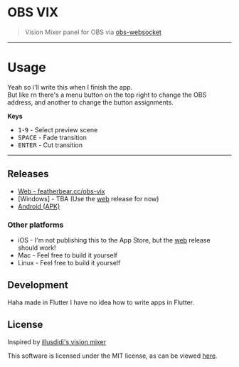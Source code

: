 # OBS VIX

> Vision Mixer panel for OBS via [obs-websocket](https://github.com/Palakis/obs-websocket)

---

# Usage

Yeah so i'll write this when I finish the app.  
But like rn there's a menu button on the top right to change the OBS address, and another to change the button assignments.

**Keys**

* <kbd>1</kbd>-<kbd>9</kbd> - Select preview scene
* <kbd>SPACE</kbd> - Fade transition
* <kbd>ENTER</kbd> - Cut transition

---

## Releases

* [Web - featherbear.cc/obs-vix](http://featherbear.cc/obs-vix/)
* [Windows] - TBA (Use the [web](http://featherbear.cc/obs-vix/) release for now)
* [Android (APK)](https://nightly.link/featherbear/obs-vix/workflows/flutter/master/obs-vix_CI_BUILD.apk.zip)

<!-- This https://nightly.link site is pretty cool! -->

### Other platforms

* iOS - I'm not publishing this to the App Store, but the [web](http://featherbear.cc/obs-vix/) release should work!
* Mac - Feel free to build it yourself
* Linux - Feel free to build it yourself

## Development

Haha made in Flutter I have no idea how to write apps in Flutter.

## License

Inspired by [illusdidi's vision mixer](http://illusdidi.000webhostapp.com/webtv/websocket/obs_studio_aux_new)

This software is licensed under the MIT license, as can be viewed [here](LICENSE).
